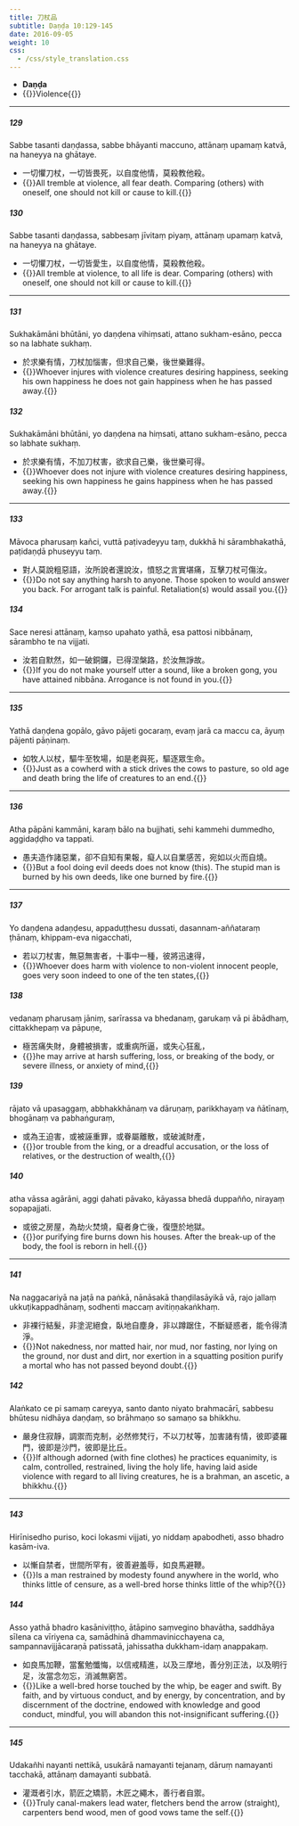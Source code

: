 ```yaml
---
title: 刀杖品
subtitle: Daṇḍa 10:129-145
date: 2016-09-05
weight: 10
css:
  - /css/style_translation.css
---
```


- **Daṇḍa**
- {{<serif>}}Violence{{</serif>}}

---

##### 129

Sabbe tasanti daṇḍassa, sabbe bhāyanti maccuno, attānaṃ upamaṃ katvā, na haneyya na ghātaye.

- 一切懼刀杖，一切皆畏死，以自度他情，莫殺教他殺。
- {{<serif>}}All tremble at violence, all fear death. Comparing (others) with oneself, one should not kill or cause to kill.{{</serif>}}

##### 130

Sabbe tasanti daṇḍassa, sabbesaṃ jīvitaṃ piyaṃ, attānaṃ upamaṃ katvā, na haneyya na ghātaye.

- 一切懼刀杖，一切皆愛生，以自度他情，莫殺教他殺。
- {{<serif>}}All tremble at violence, to all life is dear. Comparing (others) with oneself, one should not kill or cause to kill.{{</serif>}}

---

##### 131

Sukhakāmāni bhūtāni, yo daṇḍena vihiṃsati, attano sukham-esāno, pecca so na labhate sukhaṃ.

- 於求樂有情，刀杖加惱害，但求自己樂，後世樂難得。
- {{<serif>}}Whoever injures with violence creatures desiring happiness, seeking his own happiness he does not gain happiness when he has passed away.{{</serif>}}

##### 132

Sukhakāmāni bhūtāni, yo daṇḍena na hiṃsati, attano sukham-esāno, pecca so labhate sukhaṃ.

- 於求樂有情，不加刀杖害，欲求自己樂，後世樂可得。
- {{<serif>}}Whoever does not injure with violence creatures desiring happiness, seeking his own happiness he gains happiness when he has passed away.{{</serif>}}

---

##### 133

Māvoca pharusaṃ kañci, vuttā paṭivadeyyu taṃ, dukkhā hi sārambhakathā, paṭidaṇḍā phuseyyu taṃ.

- 對人莫說粗惡語，汝所說者還說汝，憤怒之言實堪痛，互擊刀杖可傷汝。
- {{<serif>}}Do not say anything harsh to anyone. Those spoken to would answer you back. For arrogant talk is painful. Retaliation(s) would assail you.{{</serif>}}

##### 134

Sace neresi attānaṃ, kaṃso upahato yathā, esa pattosi nibbānaṃ, sārambho te na vijjati.

- 汝若自默然，如一破銅鑼，已得涅槃路，於汝無諍故。
- {{<serif>}}If you do not make yourself utter a sound, like a broken gong, you have attained nibbāna. Arrogance is not found in you.{{</serif>}}

---

##### 135

Yathā daṇḍena gopālo, gāvo pājeti gocaraṃ, evaṃ jarā ca maccu ca, āyuṃ pājenti pāṇinaṃ.

- 如牧人以杖，驅牛至牧場，如是老與死，驅逐眾生命。
- {{<serif>}}Just as a cowherd with a stick drives the cows to pasture, so old age and death bring the life of creatures to an end.{{</serif>}}

---

##### 136

Atha pāpāni kammāni, karaṃ bālo na bujjhati, sehi kammehi dummedho, aggidaḍḍho va tappati.

- 愚夫造作諸惡業，卻不自知有果報，癡人以自業感苦，宛如以火而自燒。
- {{<serif>}}But a fool doing evil deeds does not know (this). The stupid man is burned by his own deeds, like one burned by fire.{{</serif>}}

---

##### 137

Yo daṇḍena adaṇḍesu, appaduṭṭhesu dussati, dasannam-aññataraṃ ṭhānaṃ, khippam-eva nigacchati,

- 若以刀杖害，無惡無害者，十事中一種，彼將迅速得，
- {{<serif>}}Whoever does harm with violence to non-violent innocent people, goes very soon indeed to one of the ten states,{{</serif>}}

##### 138

vedanaṃ pharusaṃ jāniṃ, sarīrassa va bhedanaṃ, garukaṃ vā pi ābādhaṃ, cittakkhepaṃ va pāpuṇe,

- 極苦痛失財，身體被損害，或重病所逼，或失心狂亂，
- {{<serif>}}he may arrive at harsh suffering, loss, or breaking of the body, or severe illness, or anxiety of mind,{{</serif>}}

##### 139

rājato vā upasaggaṃ, abbhakkhānaṃ va dāruṇaṃ, parikkhayaṃ va ñātīnaṃ, bhogānaṃ va pabhaṅguraṃ,

- 或為王迫害，或被誣重罪，或眷屬離散，或破滅財產，
- {{<serif>}}or trouble from the king, or a dreadful accusation, or the loss of relatives, or the destruction of wealth,{{</serif>}}

##### 140

atha vāssa agārāni, aggi ḍahati pāvako, kāyassa bhedā duppañño, nirayaṃ sopapajjati.

- 或彼之房屋，為劫火焚燒，癡者身亡後，復墮於地獄。
- {{<serif>}}or purifying fire burns down his houses. After the break-up of the body, the fool is reborn in hell.{{</serif>}}

---

##### 141

Na naggacariyā na jaṭā na paṅkā, nānāsakā thaṇḍilasāyikā vā, rajo jallaṃ ukkuṭikappadhānaṃ, sodhenti maccaṃ avitiṇṇakaṅkhaṃ.

- 非裸行結髮，非塗泥絕食，臥地自塵身，非以蹲踞住，不斷疑惑者，能令得清淨。
- {{<serif>}}Not nakedness, nor matted hair, nor mud, nor fasting, nor lying on the ground, nor dust and dirt, nor exertion in a squatting position purify a mortal who has not passed beyond doubt.{{</serif>}}

##### 142

Alaṅkato ce pi samaṃ careyya, santo danto niyato brahmacārī, sabbesu bhūtesu nidhāya daṇḍaṃ, so brāhmaṇo so samaṇo sa bhikkhu.

- 嚴身住寂靜，調禦而克制，必然修梵行，不以刀杖等，加害諸有情，彼即婆羅門，彼即是沙門，彼即是比丘。
- {{<serif>}}If although adorned (with fine clothes) he practices equanimity, is calm, controlled, restrained, living the holy life, having laid aside violence with regard to all living creatures, he is a brahman, an ascetic, a bhikkhu.{{</serif>}}

---

##### 143

Hirīnisedho puriso, koci lokasmi vijjati, yo niddaṃ apabodheti, asso bhadro kasām-iva.

- 以慚自禁者，世間所罕有，彼善避羞辱，如良馬避鞭。
- {{<serif>}}Is a man restrained by modesty found anywhere in the world, who thinks little of censure, as a well-bred horse thinks little of the whip?{{</serif>}}

##### 144

Asso yathā bhadro kasāniviṭṭho, ātāpino saṃvegino bhavātha, saddhāya sīlena ca vīriyena ca, samādhinā dhammavinicchayena ca, sampannavijjācaraṇā patissatā, jahissatha dukkham-idaṃ anappakaṃ.

- 如良馬加鞭，當奮勉懺悔，以信戒精進，以及三摩地，善分別正法，以及明行足，汝當念勿忘，消滅無窮苦。
- {{<serif>}}Like a well-bred horse touched by the whip, be eager and swift. By faith, and by virtuous conduct, and by energy, by concentration, and by discernment of the doctrine, endowed with knowledge and good conduct, mindful, you will abandon this not-insignificant suffering.{{</serif>}}

---

##### 145

Udakañhi nayanti nettikā, usukārā namayanti tejanaṃ, dāruṃ namayanti tacchakā, attānaṃ damayanti subbatā.

- 灌溉者引水，箭匠之矯箭，木匠之繩木，善行者自禦。
- {{<serif>}}Truly canal-makers lead water, fletchers bend the arrow (straight), carpenters bend wood, men of good vows tame the self.{{</serif>}}